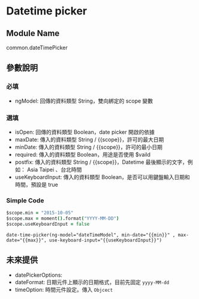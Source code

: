 
# Datetime picker

## Module Name
common.dateTimePicker

## 參數說明

### 必填
* ngModel: 回傳的資料類型 String，雙向綁定的 scope 變數

### 選填
* isOpen: 回傳的資料類型 Boolean，date picker 開啟的依據
* maxDate: 傳入的資料類型 String / {{scope}}，許可的最大日期
* minDate: 傳入的資料類型 String / {{scope}}，許可的最小日期
* required: 傳入的資料類型 Boolean，用途是否使用 $vaild
* postfix: 傳入的資料類型 String / {{scope}}，Datetime 最後顯示的文字，例如： Asia Taipei 、台北時間
* useKeyboardInput: 傳入的資料類型 Boolean，是否可以用鍵盤輸入日期和時間，預設是 true

### Simple Code
```coffeescript
$scope.min = "2015-10-05"
$scope.max = moment().format("YYYY-MM-DD")
$scope.useKeyboardInput = false
```

```jade
date-time-picker(ng-model="dateTimeModel", min-date="{{min}}" , max-date="{{max}}", use-keyboard-input="{{useKeyboardInput}}")
```


## 未來提供
* datePickerOptions: 
* dateFormat: 日期元件上顯示的日期格式，目前先固定 `yyyy-MM-dd`
* timeOption: 時間元件設定。傳入 `Objcect`
